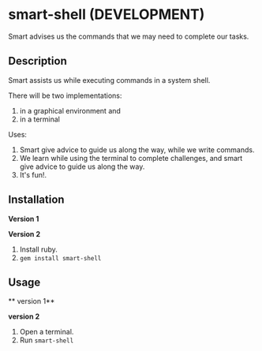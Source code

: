 # smart-shell (DEVELOPMENT)

Smart advises us the commands that we may need to complete our tasks.

## Description 

Smart assists us while executing commands in a system shell.

There will be two implementations: 
1. in a graphical environment and 
2. in a terminal

Uses:
1. Smart give advice to guide us along the way, while we write commands.
2. We learn while using the terminal to complete challenges, and smart give advice to guide us along the way.
3. It's fun!.

## Installation 

**Version 1**

**Version 2**

1. Install ruby.
2. `gem install smart-shell`

## Usage 

** version 1**

**version 2**

1. Open a terminal.
2. Run `smart-shell`

